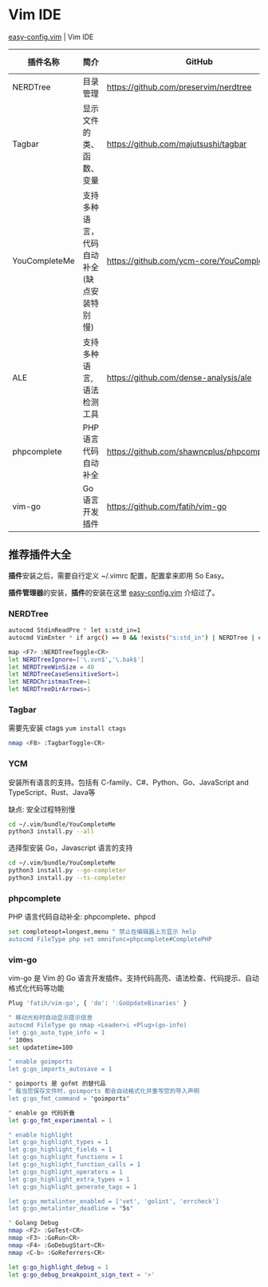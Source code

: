 # Vim IDE

[easy-config.vim](https://github.com/yulonghu/vim-easy-config/blob/master/README.md) | Vim IDE


| 插件名称 | 简介 | GitHub | Vim Version |
| --- | --- | --- | --- |
| NERDTree | 目录管理 | https://github.com/preservim/nerdtree | vim >= 7.3 |
| Tagbar | 显示文件的类、函数、变量 | https://github.com/majutsushi/tagbar | vim >= 7.3 |
| YouCompleteMe | 支持多种语言，代码自动补全 (缺点安装特别慢) | https://github.com/ycm-core/YouCompleteMe | vim >= 8.0 |
| ALE | 支持多种语言, 语法检测工具 | https://github.com/dense-analysis/ale | vim >= 8.0 |
| phpcomplete | PHP语言 代码自动补全 | https://github.com/shawncplus/phpcomplete.vim | vim >= 7.3 |
| vim-go | Go语言 开发插件 | https://github.com/fatih/vim-go | vim >= 8.0 |

## 推荐插件大全

**插件**安装之后，需要自行定义 ~/.vimrc 配置，配置拿来即用 So Easy。

**插件管理器**的安装，**插件**的安装在这里 [easy-config.vim](https://github.com/yulonghu/vim-easy-config/blob/master/README.md) 介绍过了。

### NERDTree

```bash
autocmd StdinReadPre * let s:std_in=1
autocmd VimEnter * if argc() == 0 && !exists("s:std_in") | NERDTree | endif

map <F7> :NERDTreeToggle<CR>
let NERDTreeIgnore=['\.svn$','\.bak$']
let NERDTreeWinSize = 40
let NERDTreeCaseSensitiveSort=1
let NERDChristmasTree=1
let NERDTreeDirArrows=1
```

### Tagbar

需要先安装 ctags `yum install ctags`

```bash
nmap <F8> :TagbarToggle<CR>
```

### YCM

安装所有语言的支持。包括有 C-family、C#、Python、Go、JavaScript and TypeScript、Rust、Java等

缺点: 安全过程特别慢

```bash
cd ~/.vim/bundle/YouCompleteMe
python3 install.py --all
```

选择型安装 Go，Javascript 语言的支持

```bash
cd ~/.vim/bundle/YouCompleteMe
python3 install.py --go-completer
python3 install.py --ts-completer
```

### phpcomplete

PHP 语言代码自动补全: phpcomplete、phpcd

```bash
set completeopt=longest,menu " 禁止在编辑器上方显示 help
autocmd FileType php set omnifunc=phpcomplete#CompletePHP
```
### vim-go

vim-go 是 Vim 的 Go 语言开发插件。支持代码高亮、语法检查、代码提示、自动格式化代码等功能

```bash
Plug 'fatih/vim-go', { 'do': ':GoUpdateBinaries' }

" 移动光标时自动显示提示信息
autocmd FileType go nmap <Leader>i <Plug>(go-info)
let g:go_auto_type_info = 1
" 100ms
set updatetime=100

" enable goimports
let g:go_imports_autosave = 1

" goimports 是 gofmt 的替代品
" 每当您保存文件时，goimports 都会自动格式化并重写您的导入声明
let g:go_fmt_command = "goimports"

" enable go 代码折叠
let g:go_fmt_experimental = 1

" enable highlight
let g:go_highlight_types = 1
let g:go_highlight_fields = 1
let g:go_highlight_functions = 1
let g:go_highlight_function_calls = 1
let g:go_highlight_operators = 1
let g:go_highlight_extra_types = 1
let g:go_highlight_generate_tags = 1

let g:go_metalinter_enabled = ['vet', 'golint', 'errcheck']
let g:go_metalinter_deadline = "5s"

" Golang Debug
nmap <F2> :GoTest<CR>
nmap <F3> :GoRun<CR>
nmap <F4> :GoDebugStart<CR>
nmap <C-b> :GoReferrers<CR>

let g:go_highlight_debug = 1
let g:go_debug_breakpoint_sign_text = '>'
```

